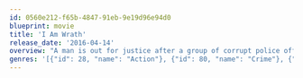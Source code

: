 ```yaml
---
id: 0560e212-f65b-4847-91eb-9e19d96e94d0
blueprint: movie
title: 'I Am Wrath'
release_date: '2016-04-14'
overview: "A man is out for justice after a group of corrupt police officers are unable to catch his wife's killer."
genres: '[{"id": 28, "name": "Action"}, {"id": 80, "name": "Crime"}, {"id": 18, "name": "Drama"}, {"id": 53, "name": "Thriller"}]'
---
```


